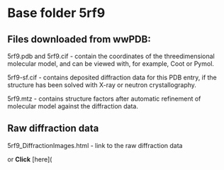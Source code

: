 # Base folder 5rf9

## Files downloaded from wwPDB:

5rf9.pdb and 5rf9.cif - contain the coordinates of the threedimensional molecular model, and can be viewed with, for example, Coot or Pymol.

5rf9-sf.cif - contains deposited diffraction data for this PDB entry, if the structure has been solved with X-ray or neutron crystallography.

5rf9.mtz - contains structure factors after automatic refinement of molecular model against the diffraction data.

## Raw diffraction data

5rf9_DiffractionImages.html - link to the raw diffraction data 

or **Click** [here](  <body>
      <script type="text/javascript">
    window.location.href = "https://zenodo.org/record/3731270) 

## Data Summary
|   | Resolution | Completeness| I/$\boldsymbol{\sigma}$ |
|---|-------------:|----------------:|--------------:|
|   |1.43|94.6  %|<img width=50/>7.300|

|   | **R-work**| **R-free**   
|---|-------------:|----------------:|           
||0.1820|0.2150|

|   |**MolProbity<br>score**| **Ramachandran<br>outliers** 
|---|-------------:|----------------:|
||1.32|0.00 %|

## Other relevant links 
**PDBe**:  https://www.ebi.ac.uk/pdbe/entry/pdb/5rf9
 
**PDBr**: https://www.rcsb.org/structure/5rf9 

